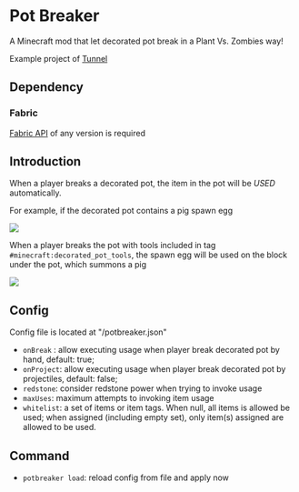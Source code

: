 # Pot Breaker

A Minecraft mod that let decorated pot break in a Plant Vs. Zombies way!

Example project of [Tunnel](https://github.com/Nova-Committee/tunnel)

## Dependency

### Fabric

[Fabric API](https://modrinth.com/mod/fabric-api) of any version is required

## Introduction

When a player breaks a decorated pot, the item in the pot will be *USED* automatically.

For example, if the decorated pot contains a pig spawn egg

![](http://muyucloud.cool:22222/mod/pot_breaker/1.png)

When a player breaks the pot with tools included in tag `#minecraft:decorated_pot_tools`, the spawn egg will be used on the block under the pot, which summons a pig

![](http://muyucloud.cool:22222/mod/pot_breaker/2.png)

## Config

Config file is located at "<ConfigDir>/potbreaker.json"

- `onBreak` : allow executing usage when player break decorated pot by hand, default: true;
- `onProject`: allow executing usage when player break decorated pot by projectiles, default: false;
- `redstone`: consider redstone power when trying to invoke usage
- `maxUses`: maximum attempts to invoking item usage
- `whitelist`: a set of items or item tags. When null, all items is allowed be used; when assigned (including empty set), only item(s) assigned are allowed to be used.

## Command

- `potbreaker load`: reload config from file and apply now